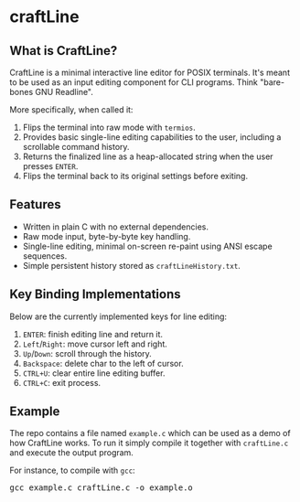 # craftLine

## What is CraftLine?

CraftLine is a minimal interactive line editor for POSIX terminals.
It's meant to be used as an input editing component for CLI programs.
Think "bare-bones GNU Readline".

More specifically, when called it:
1. Flips the terminal into raw mode with `termios`.
2. Provides basic single-line editing capabilities to the user, including a scrollable command history.
3. Returns the finalized line as a heap-allocated string when the user presses `ENTER`.
4. Flips the terminal back to its original settings before exiting.

## Features

- Written in plain C with no external dependencies.
- Raw mode input, byte-by-byte key handling.
- Single-line editing, minimal on-screen re-paint using ANSI escape sequences.
- Simple persistent history stored as `craftLineHistory.txt`.

## Key Binding Implementations

Below are the currently implemented keys for line editing:
1. `ENTER`: finish editing line and return it.
2. `Left`/`Right`: move cursor left and right.
3. `Up`/`Down`: scroll through the history.
4. `Backspace`: delete char to the left of cursor.
5. `CTRL+U`: clear entire line editing buffer.
6. `CTRL+C`: exit process.

## Example

The repo contains a file named `example.c` which can be used as a demo of how CraftLine works.
To run it simply compile it together with `craftLine.c` and execute the output program.

For instance, to compile with `gcc`:
<pre>gcc example.c craftLine.c -o example.o</pre>